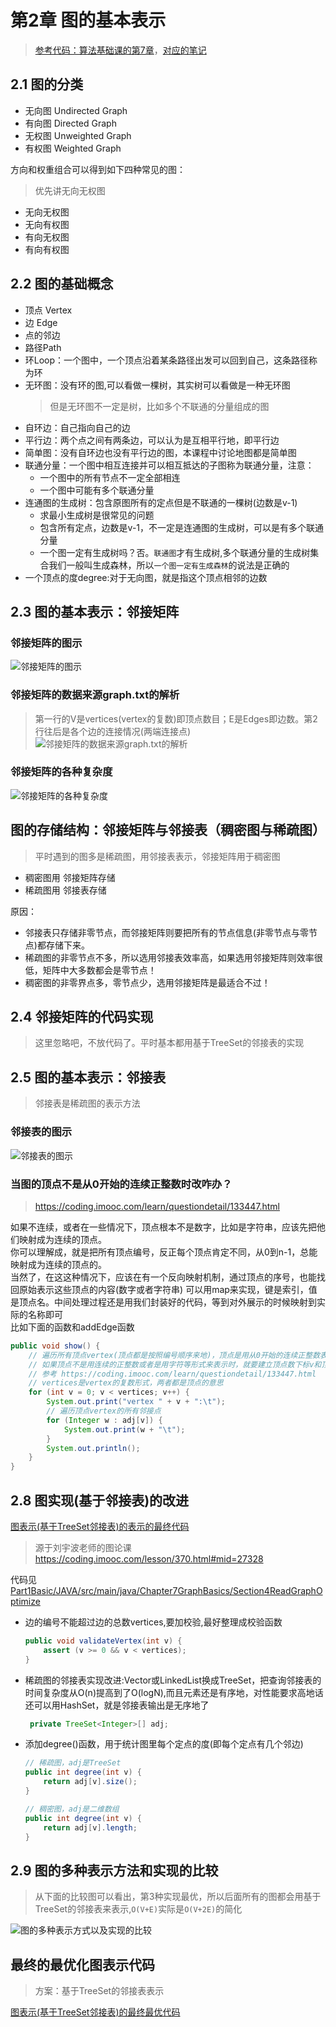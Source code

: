 # 第2章 图的基本表示

>  [参考代码：算法基础课的第7章](../Part1Basic/JAVA/src/main/java/Chapter7GraphBasics)，[对应的笔记](../Part1Basic/第7章_图论基础.md)


## 2.1 图的分类
+ 无向图 Undirected Graph
+ 有向图 Directed Graph
+ 无权图 Unweighted Graph
+ 有权图 Weighted Graph

方向和权重组合可以得到如下四种常见的图：

> 优先讲无向无权图

+ 无向无权图
+ 无向有权图
+ 有向无权图
+ 有向有权图

## 2.2 图的基础概念

+ 顶点 Vertex
+ 边 Edge
+ 点的邻边
+ 路径Path
+ 环Loop：一个图中，一个顶点沿着某条路径出发可以回到自己，这条路径称为环
+ 无环图：没有环的图,可以看做一棵树，其实树可以看做是一种无环图
  > 但是无环图不一定是树，比如多个不联通的分量组成的图
+ 自环边：自己指向自己的边
+ 平行边：两个点之间有两条边，可以认为是互相平行地，即平行边
+ 简单图：没有自环边也没有平行边的图，本课程中讨论地图都是简单图
+ 联通分量：一个图中相互连接并可以相互抵达的子图称为联通分量，注意：
  + 一个图中的所有节点不一定全部相连
  + 一个图中可能有多个联通分量
+ 连通图的生成树：包含原图所有的定点但是不联通的一棵树(边数是v-1)
  + 求最小生成树是很常见的问题
  + 包含所有定点，边数是v-1，不一定是连通图的生成树，可以是有多个联通分量
  + 一个图一定有生成树吗？否。`联通图`才有生成树,多个联通分量的生成树集合我们一般叫生成森林，所以`一个图一定有生成森林`的说法是正确的
+ 一个顶点的度degree:对于无向图，就是指这个顶点相邻的边数

## 2.3 图的基本表示：邻接矩阵

### 邻接矩阵的图示
![邻接矩阵的图示](images/第2章_图的基本表示/邻接矩阵的图示.jpg)
### 邻接矩阵的数据来源graph.txt的解析
> 第一行的V是vertices(vertex的复数)即顶点数目；E是Edges即边数。第2行往后是各个边的连接情况(两端连接点)
![邻接矩阵的数据来源graph.txt的解析](images/第2章_图的基本表示/邻接矩阵的数据来源graph_txt的解析.jpg)

### 邻接矩阵的各种复杂度

![邻接矩阵的各种复杂度](images/第2章_图的基本表示/邻接矩阵的各种复杂度.jpg)

## 图的存储结构：邻接矩阵与邻接表（稠密图与稀疏图）

> 平时遇到的图多是稀疏图，用邻接表表示，邻接矩阵用于稠密图

+ 稠密图用 邻接矩阵存储
+ 稀疏图用 邻接表存储

原因：

+ 邻接表只存储非零节点，而邻接矩阵则要把所有的节点信息(非零节点与零节点)都存储下来。
+ 稀疏图的非零节点不多，所以选用邻接表效率高，如果选用邻接矩阵则效率很低，矩阵中大多数都会是零节点！
+ 稠密图的非零界点多，零节点少，选用邻接矩阵是最适合不过！

## 2.4 邻接矩阵的代码实现

> 这里忽略吧，不放代码了。平时基本都用基于TreeSet的邻接表的实现

## 2.5 图的基本表示：邻接表
> 邻接表是稀疏图的表示方法

### 邻接表的图示

![邻接表的图示](images/第2章_图的基本表示/邻接表的图示.jpg)

### 当图的顶点不是从0开始的连续正整数时改咋办？

> https://coding.imooc.com/learn/questiondetail/133447.html

如果不连续，或者在一些情况下，顶点根本不是数字，比如是字符串，应该先把他们映射成为连续的顶点。  
你可以理解成，就是把所有顶点编号，反正每个顶点肯定不同，从0到n-1，总能映射成为连续的顶点的。  
当然了，在这这种情况下，应该在有一个反向映射机制，通过顶点的序号，也能找回原始表示这些顶点的内容(数字或者字符串)
可以用map来实现，键是索引，值是顶点名。中间处理过程还是用我们封装好的代码，等到对外展示的时候映射到实际的名称即可  
比如下面的函数和addEdge函数  


```java
public void show() {
    // 遍历所有顶点vertex(顶点都是按照编号顺序来地)，顶点是用从0开始的连续正整数表示时v才代表顶点，
    // 如果顶点不是用连续的正整数或者是用字符等形式来表示时，就要建立顶点数下标v和顶点实际含义的映射关系了，可以用map来表示，要显示的时候统一用map
    // 参考 https://coding.imooc.com/learn/questiondetail/133447.html
    // vertices是vertex的复数形式，两者都是顶点的意思
    for (int v = 0; v < vertices; v++) {
        System.out.print("vertex " + v + ":\t");
        // 遍历顶点vertex的所有邻接点
        for (Integer w : adj[v]) {
            System.out.print(w + "\t");
        }
        System.out.println();
    }
}
```

## 2.8 图实现(基于邻接表)的改进

[图表示(基于TreeSet邻接表)的表示的最终代码](src/main/java/Chapter02GraphExpress/Graph.java)

> 源于刘宇波老师的图论课 https://coding.imooc.com/lesson/370.html#mid=27328

代码见[Part1Basic/JAVA/src/main/java/Chapter7GraphBasics/Section4ReadGraphOptimize](../Part1Basic/JAVA/src/main/java/Chapter7GraphBasics/Section4ReadGraphOptimize)

+ 边的编号不能超过边的总数vertices,要加校验,最好整理成校验函数
  ```java
  public void validateVertex(int v) {
      assert (v >= 0 && v < vertices);
  }
  ```
+ 稀疏图的邻接表实现改进:Vector或LinkedList换成TreeSet，把查询邻接表的时间复杂度从O(n)提高到了O(logN),而且元素还是有序地，对性能要求高地话还可以用HashSet，就是邻接表输出是无序地了
  ```java
   private TreeSet<Integer>[] adj;
  ```
+ 添加degree()函数，用于统计图里每个定点的度(即每个定点有几个邻边)
  ```java
  // 稀疏图，adj是TreeSet
  public int degree(int v) {
      return adj[v].size();
  }
  ```
  
  ```java
  // 稠密图，adj是二维数组
  public int degree(int v) {
      return adj[v].length;
  }
  ```
  
## 2.9 图的多种表示方法和实现的比较

> 从下面的比较图可以看出，第3种实现最优，所以后面所有的图都会用基于TreeSet的邻接表来表示,`O(V+E)`实际是`O(V+2E)`的简化

![图的多种表示方式以及实现的比较](images/图的多种表示方式以及实现的比较.png)

## 最终的最优化图表示代码

> 方案：基于TreeSet的邻接表表示

[图表示(基于TreeSet邻接表)的最终最优代码](src/main/java/Chapter02GraphExpress/Graph.java)